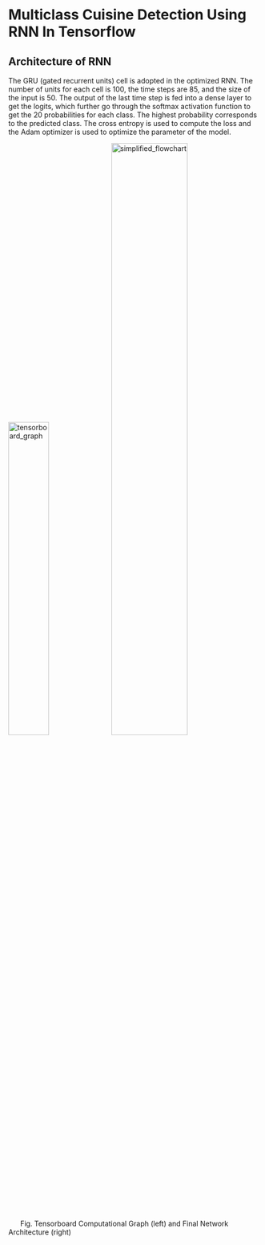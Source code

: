 # Multiclass Cuisine Detection Using RNN In Tensorflow

## Architecture of RNN

The GRU (gated recurrent units) cell is adopted in the optimized RNN. The number of units for each cell is 100, the time steps are 85, and the size of the input is 50. The output of the last time step is fed into a dense layer to get the logits, which further go through the softmax activation function to get the 20 probabilities for each class. The highest probability corresponds to the predicted class. The cross entropy is used to compute the loss and the Adam optimizer is used to optimize the parameter of the model. 

<img width="40%" alt="tensorboard_graph" src="https://user-images.githubusercontent.com/42804316/57659200-7853df80-75af-11e9-986c-a9a574eb965d.png"> <img width="55%" alt="simplified_flowchart" src="https://user-images.githubusercontent.com/42804316/57659217-873a9200-75af-11e9-9160-34fa736c1a5e.png"><br /> &nbsp;&nbsp;&nbsp;&nbsp;&nbsp;&nbsp;Fig. Tensorboard Computational Graph (left) and Final Network Architecture (right)


